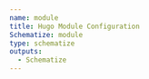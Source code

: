 ```yaml
---
name: module
title: Hugo Module Configuration
Schematize: module
type: schematize
outputs:
  - Schematize
---
```

